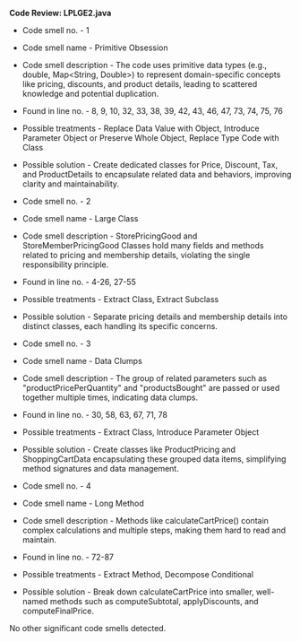**Code Review: LPLGE2.java**
- Code smell no. - 1
- Code smell name - Primitive Obsession
- Code smell description - The code uses primitive data types (e.g., double, Map<String, Double>) to represent domain-specific concepts like pricing, discounts, and product details, leading to scattered knowledge and potential duplication.
- Found in line no. - 8, 9, 10, 32, 33, 38, 39, 42, 43, 46, 47, 73, 74, 75, 76
- Possible treatments - Replace Data Value with Object, Introduce Parameter Object or Preserve Whole Object, Replace Type Code with Class
- Possible solution - Create dedicated classes for Price, Discount, Tax, and ProductDetails to encapsulate related data and behaviors, improving clarity and maintainability.

- Code smell no. - 2
- Code smell name - Large Class
- Code smell description - StorePricingGood and StoreMemberPricingGood Classes hold many fields and methods related to pricing and membership details, violating the single responsibility principle.
- Found in line no. - 4-26, 27-55
- Possible treatments - Extract Class, Extract Subclass
- Possible solution - Separate pricing details and membership details into distinct classes, each handling its specific concerns.

- Code smell no. - 3
- Code smell name - Data Clumps
- Code smell description - The group of related parameters such as "productPricePerQuantity" and "productsBought" are passed or used together multiple times, indicating data clumps.
- Found in line no. - 30, 58, 63, 67, 71, 78
- Possible treatments - Extract Class, Introduce Parameter Object
- Possible solution - Create classes like ProductPricing and ShoppingCartData encapsulating these grouped data items, simplifying method signatures and data management.

- Code smell no. - 4
- Code smell name - Long Method
- Code smell description - Methods like calculateCartPrice() contain complex calculations and multiple steps, making them hard to read and maintain.
- Found in line no. - 72-87
- Possible treatments - Extract Method, Decompose Conditional
- Possible solution - Break down calculateCartPrice into smaller, well-named methods such as computeSubtotal, applyDiscounts, and computeFinalPrice.

No other significant code smells detected.